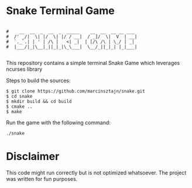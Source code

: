 # Snake Terminal Game
```

#    __  __  _  __  _  _____    __  __  __ __ ___  
#  /' _/|  \| |/  \| |/ / __|  / _]/  \|  V  | __| 
#  `._`.| | ' | /\ |   <| _|  | [/\ /\ | \_/ | _|  
#  |___/|_|\__|_||_|_|\_\___|  \__/_||_|_| |_|___| 
                                                                                                     

```
This repository contains a simple terminal Snake Game which leverages ncurses library

Steps to build the sources:

```
$ git clone https://github.com/marcinsztajn/snake.git
$ cd snake
$ mkdir build && cd build 
$ cmake .. 
$ make 
```

Run the game with the following command:

```
./snake
```

# Disclaimer

This code might run correctly but is not optimized whatsoever. The project was written for fun purposes.

